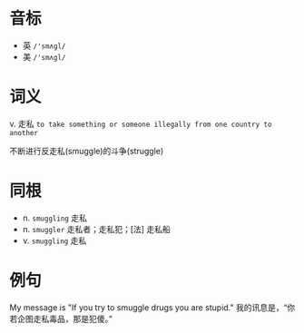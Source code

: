# 音标

- 英 `/'smʌɡl/`
- 美 `/'smʌgl/`

# 词义

v. 走私
`to take something or someone illegally from one country to another`



不断进行反走私(smuggle)的斗争(struggle)

# 同根

- n. `smuggling` 走私
- n. `smuggler` 走私者；走私犯；[法] 走私船
- v. `smuggling` 走私

# 例句

My message is "If you try to smuggle drugs you are stupid."
我的讯息是，“你若企图走私毒品，那是犯傻。”


